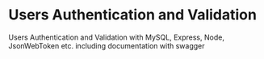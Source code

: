 # Users Authentication and Validation
Users Authentication and Validation with MySQL, Express, Node, JsonWebToken etc. including documentation with swagger